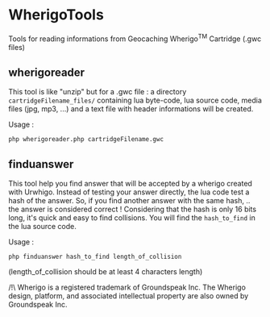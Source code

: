 # WherigoTools
Tools for reading informations from Geocaching Wherigo<sup>TM</sup> Cartridge (.gwc files)

wherigoreader
---

This tool is like "unzip" but for a .gwc file : a directory `cartridgeFilename_files/` containing lua byte-code, lua source code, media files (jpg, mp3, ...) and a text file with header informations will be created.

Usage :
```
php wherigoreader.php cartridgeFilename.gwc
```

finduanswer
---

This tool help you find answer that will be accepted by a wherigo created with Urwhigo. Instead of testing your answer directly, the lua code test a hash of the answer. So, if you find another answer with the same hash, .. the answer is considered correct ! Considering that the hash is only 16 bits long, it's quick and easy to find collisions. You will find the ```hash_to_find``` in the lua source code.

Usage :
```
php finduanswer hash_to_find length_of_collision
```
(length_of_collision should be at least 4 characters length)
    

/!\ Wherigo is a registered trademark of Groundspeak Inc. The Wherigo design, platform, and associated intellectual property are also owned by Groundspeak Inc.
